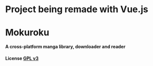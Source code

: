 # Project being remade with Vue.js

# Mokuroku

**A cross-platform manga library, downloader and reader**

#### License [GPL v3](LICENSE.md)
